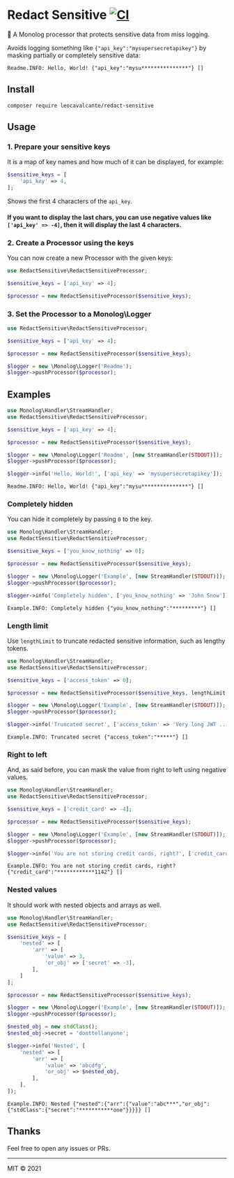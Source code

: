# Redact Sensitive [![CI](https://github.com/leocavalcante/redact-sensitive/actions/workflows/ci.yml/badge.svg)](https://github.com/leocavalcante/redact-sensitive/actions/workflows/ci.yml)

🙈 A Monolog processor that protects sensitive data from miss logging.

Avoids logging something like `{"api_key":"mysupersecretapikey"}` by masking partially or completely sensitive data:
```text
Readme.INFO: Hello, World! {"api_key":"mysu***************"} []
```

## Install
```shell
composer require leocavalcante/redact-sensitive
```

## Usage

### 1. Prepare your sensitive keys

It is a map of key names and how much of it can be displayed, for example:
```php
$sensitive_keys = [
    'api_key' => 4,
];
```
Shows the first 4 characters of the `api_key`.

#### If you want to display the last chars, you can use negative values like `['api_key' => -4]`, then it will display the last 4 characters.

### 2. Create a Processor using the keys

You can now create a new Processor with the given keys:

```php
use RedactSensitive\RedactSensitiveProcessor;

$sensitive_keys = ['api_key' => 4];

$processor = new RedactSensitiveProcessor($sensitive_keys);
```

### 3. Set the Processor to a Monolog\Logger

```php
use RedactSensitive\RedactSensitiveProcessor;

$sensitive_keys = ['api_key' => 4];

$processor = new RedactSensitiveProcessor($sensitive_keys);

$logger = new \Monolog\Logger('Readme');
$logger->pushProcessor($processor);
```

## Examples

```php
use Monolog\Handler\StreamHandler;
use RedactSensitive\RedactSensitiveProcessor;

$sensitive_keys = ['api_key' => 4];

$processor = new RedactSensitiveProcessor($sensitive_keys);

$logger = new \Monolog\Logger('Readme', [new StreamHandler(STDOUT)]);
$logger->pushProcessor($processor);

$logger->info('Hello, World!', ['api_key' => 'mysupersecretapikey']);
```
```text
Readme.INFO: Hello, World! {"api_key":"mysu***************"} []
```

### Completely hidden

You can hide it completely by passing `0` to the key.

```php
use Monolog\Handler\StreamHandler;
use RedactSensitive\RedactSensitiveProcessor;

$sensitive_keys = ['you_know_nothing' => 0];

$processor = new RedactSensitiveProcessor($sensitive_keys);

$logger = new \Monolog\Logger('Example', [new StreamHandler(STDOUT)]);
$logger->pushProcessor($processor);

$logger->info('Completely hidden', ['you_know_nothing' => 'John Snow']);
```
```text
Example.INFO: Completely hidden {"you_know_nothing":"*********"} []
```

### Length limit

Use `lengthLimit` to truncate redacted sensitive information, such as lengthy tokens.

```php
use Monolog\Handler\StreamHandler;
use RedactSensitive\RedactSensitiveProcessor;

$sensitive_keys = ['access_token' => 0];

$processor = new RedactSensitiveProcessor($sensitive_keys, lengthLimit: 5);

$logger = new \Monolog\Logger('Example', [new StreamHandler(STDOUT)]);
$logger->pushProcessor($processor);

$logger->info('Truncated secret', ['access_token' => 'Very long JWT ...']);
```
```text
Example.INFO: Truncated secret {"access_token":"*****"} []
```

### Right to left

And, as said before, you can mask the value from right to left using negative values.

```php
use Monolog\Handler\StreamHandler;
use RedactSensitive\RedactSensitiveProcessor;

$sensitive_keys = ['credit_card' => -4];

$processor = new RedactSensitiveProcessor($sensitive_keys);

$logger = new \Monolog\Logger('Example', [new StreamHandler(STDOUT)]);
$logger->pushProcessor($processor);

$logger->info('You are not storing credit cards, right?', ['credit_card' => '4111111145551142']);
```
```text
Example.INFO: You are not storing credit cards, right? {"credit_card":"************1142"} []
```

### Nested values

It should work with nested objects and arrays as well.

```php
use Monolog\Handler\StreamHandler;
use RedactSensitive\RedactSensitiveProcessor;

$sensitive_keys = [
    'nested' => [
        'arr' => [
            'value' => 3,
            'or_obj' => ['secret' => -3],
        ],
    ]
];

$processor = new RedactSensitiveProcessor($sensitive_keys);

$logger = new \Monolog\Logger('Example', [new StreamHandler(STDOUT)]);
$logger->pushProcessor($processor);

$nested_obj = new stdClass();
$nested_obj->secret = 'donttellanyone';

$logger->info('Nested', [
    'nested' => [
        'arr' => [
            'value' => 'abcdfg',
            'or_obj' => $nested_obj,
        ],
    ],
]);
```
```text
Example.INFO: Nested {"nested":{"arr":{"value":"abc***","or_obj":{"stdClass":{"secret":"***********one"}}}}} []
```

## Thanks
Feel free to open any issues or PRs.

---
MIT &copy; 2021
